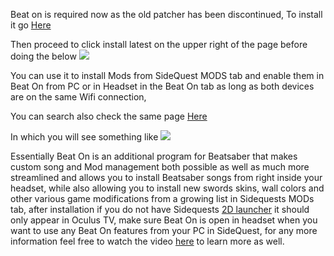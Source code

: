 Beat on is required now as the old patcher has been discontinued, To install it go [Here](https://sidequestvr.com/#/app/14)

Then proceed to click install latest on the upper right of the page before doing the below
![](https://cdn.discordapp.com/attachments/608376262347587595/608385232768335899/Screenshot_1072.png)


You can use it to install Mods from SideQuest MODS tab and enable them in Beat On from PC or in Headset in the Beat On tab as long as both devices are on the same Wifi connection,

You can search also check the same page [Here](https://sidequestvr.com/#/app/14) 

In which you will see something like
![](https://cdn.discordapp.com/attachments/608376262347587595/608389128903458836/beat_on_launch.png)


Essentially Beat On is an additional program for Beatsaber that makes custom song and Mod management both possible as well as much more streamlined and allows you to install Beatsaber songs from right inside your headset, while also allowing you to install new swords skins, wall colors and other various game modifications from a growing list in Sidequests MODs tab, after installation if you do not have Sidequests [2D launcher](https://sidequestvr.com/#/app/90) it should only appear in Oculus TV, make sure Beat On is open in headset when you want to use any Beat On features from your PC in SideQuest, for any more information feel free to watch the video 
[here](https://www.youtube.com/watch?v=CPDqrAQWruU&lc=z23ag5ginnfbsl3iq04t1aokgbh5kytwso3tjwfl30kmbk0h00410.1563913415218266) to learn more as well.